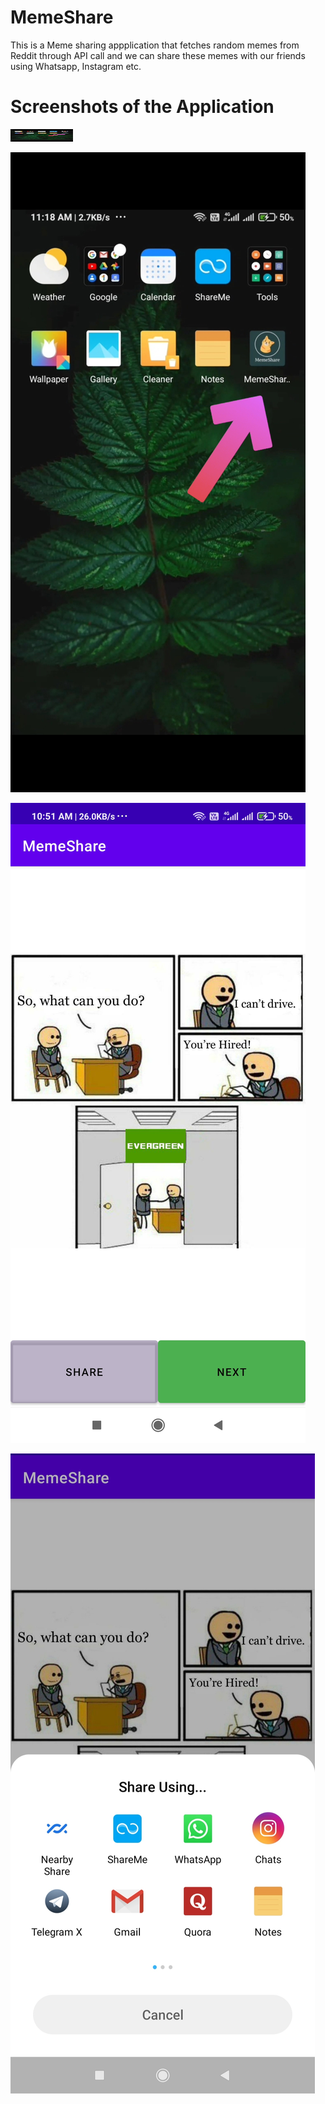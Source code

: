 # MemeShare
This is a Meme sharing appplication that fetches random memes from Reddit through API call and we can share these memes with our friends using Whatsapp, Instagram etc.

# Screenshots of the Application
<img src="Images/im3.jpg" width="100" height="20"/>

![](Images/im3.jpg)


![](Images/im2.jpg)


![](Images/IMG_20210402_111947.jpg)
